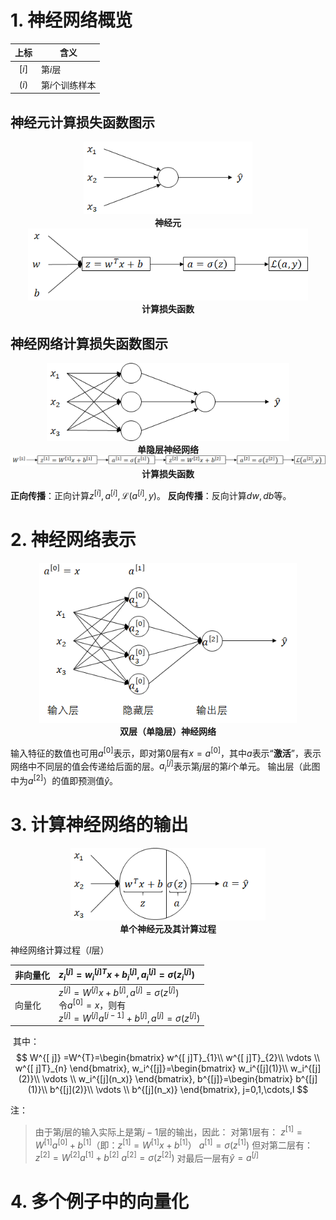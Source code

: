 # 1. 神经网络概览
| 上标  | 含义            |
| :---: | --------------- |
| $[i]$ | 第$i$层         |
| $(i)$ | 第$i$个训练样本 |
## 神经元计算损失函数图示

<div align="center">
    <img src="Week 3 One hidden layer Neural Network.assets/1571485950093.png" alt="1571485950093" style="zoom:80%;" />
    <br>
    <b>神经元</b>
</div>

<div align="center">
    <img src="Week 3 One hidden layer Neural Network.assets/1571485976533.png" alt="1571485976533" style="zoom:80%;" />
    <br>
    <b>计算损失函数</b>
</div>

## 神经网络计算损失函数图示

<div align="center">
    <img src="Week 3 One hidden layer Neural Network.assets/1571485987000.png" alt="1571485987000" style="zoom:80%;" />
    <br>
    <b>单隐层神经网络</b>
</div>

<div align="center">
    <img src="Week 3 One hidden layer Neural Network.assets/1571485999018.png" alt="1571485999018" style="zoom:80%;" />
    <br>
    <b>计算损失函数</b>
</div>

**正向传播**：正向计算$\displaystyle z^{[i]}, a^{[i]}, \mathcal{L}(a^{[i]}, y)$。
**反向传播**：反向计算$\displaystyle dw, db$等。

# 2. 神经网络表示
<div align="center">
    <img src="Week 3 One hidden layer Neural Network.assets\1571492569430.png" alt="" style="zoom:80%">
    <br>
    <b>双层（单隐层）神经网络</b>
</div>

输入特征的数值也可用$a^{[0]}$表示，即对第$0$层有$x=a^{[0]}$，其中$a$表示“**激活**”，表示网络中不同层的值会传递给后面的层。$a^{[j]}_{i}$表示第$j$层的第$i$个单元。
输出层（此图中为$a^{[2]}$）的值即预测值$\hat{y}$。

# 3. 计算神经网络的输出

<div align="center">
    <img src="Week 3 One hidden layer Neural Network.assets/1571493264680.png" alt="1571493264680" style="zoom:80%;" />
    <br>
    <b>单个神经元及其计算过程</b>
</div>

神经网络计算过程（$l$层）

| 非向量化 | $z^{[j]}_{i}=w^{[j]T}_{i}x+b^{[j]}_{i}, a^{[j]}_{i}=\sigma(z^{[j]}_{i})$ |
| -------- | :----------------------------------------------------------- |
| 向量化   | $z^{[j]}=W^{[j]}x+b^{[j]}, a^{[j]}=\sigma(z^{[j]})$<br />令$a^{[0]}=x$，则有<br />$z^{[j]}=W^{[j]}a^{[j-1]}+b^{[j]}, a^{[j]}=\sigma(z^{[j]})$ |

​		其中：
$$
W^{[ j]} =W^{T}=\begin{bmatrix}
w^{[ j]T}_{1}\\
w^{[ j]T}_{2}\\
\vdots \\
w^{[ j]T}_{n}
\end{bmatrix},
w_i^{[j]}=\begin{bmatrix}
w_i^{[j](1)}\\
w_i^{[j](2)}\\
\vdots \\
w_i^{[j](n_x)}
\end{bmatrix},
b^{[j]}=\begin{bmatrix}
b^{[j](1)}\\
b^{[j](2)}\\
\vdots \\
b^{[j](n_x)}
\end{bmatrix},
j=0,1,\cdots,l
$$


注：

>由于第$j$层的输入实际上是第$j-1$层的输出，因此：
>对第1层有：
>$z^{[1]}=W^{[1]}a^{[0]}+b^{[1]}$（即：$z^{[1]}=W^{[1]}x+b^{[1]}$）
>$a^{[1]}=\sigma(z^{[1]})$
>但对第二层有：
>$z^{[2]}=W^{[2]}a^{[1]}+b^{[2]}$
>$a^{[2]}=\sigma(z^{[2]})$
>对最后一层有$\hat{y}=a^{[j]}$

# 4. 多个例子中的向量化

